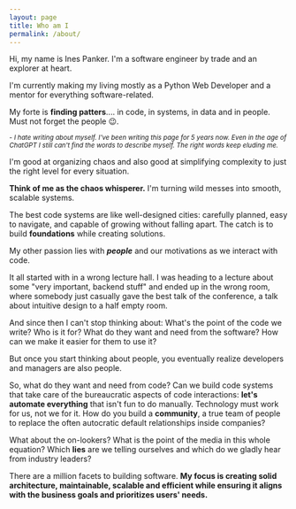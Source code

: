 ```yaml
---
layout: page
title: Who am I
permalink: /about/
---
```


Hi, my name is Ines Panker. I'm a software engineer by trade and an explorer at heart. 

I'm currently making my living mostly as a Python Web Developer and a mentor for everything software-related. 

My forte is **finding patters**.... in code, in systems, in data and in people. Must not forget the people 😉.

<small>- *I hate writing about myself. I've been writing this page for 5 years now. Even in the age of ChatGPT I still can't find the words to describe myself. The right words keep eluding me.*</small>

I'm good at organizing chaos and also good at simplifying complexity to just the right level for every situation. 

**Think of me as the chaos whisperer.** I'm turning wild messes into smooth, scalable systems. 

The best code systems are like well-designed cities: carefully planned, easy to navigate, and capable of growing without falling apart. The catch is to build **foundations** while creating solutions.

My other passion lies with ***people*** and our motivations as we interact with code.

It all started with in a wrong lecture hall. I was heading to a lecture about some "very important, backend stuff" and ended up
in the wrong room, where somebody just casually gave the best talk of the conference, 
a talk about intuitive design to a half empty room.

And since then I can't stop thinking about: What's the point of the code we write? Who is it for? 
What do they want and need from the software? How can we make it easier for them to use it?

But once you start thinking about people, you eventually realize developers and managers are also people.

So, what do they want and need from code? Can we build code systems that take care of the bureaucratic aspects of code interactions: **let's automate everything** that isn't fun to do manually. Technology must work for us, not we for it. How do you build a **community**, a true team of people to replace the often autocratic default relationships inside companies? 

What about the on-lookers?
What is the point of the media in this whole equation? 
Which **lies** are we telling ourselves and which do we gladly hear from industry leaders?

There are a million facets to building software. **My focus is creating solid architecture, maintainable, scalable and efficient while ensuring it aligns with the business goals and prioritizes users' needs.**
